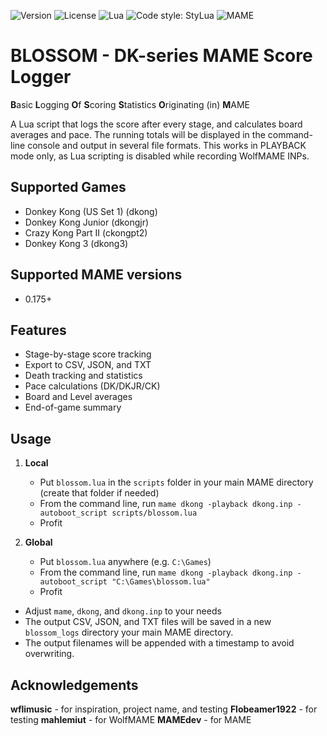 ![Version](https://img.shields.io/github/v/tag/xelnia/BLOSSOM?sort=semver&label=version)
![License](https://img.shields.io/github/license/xelnia/BLOSSOM)
![Lua](https://img.shields.io/badge/Lua-5.3%2F5.4-blue)
![Code style: StyLua](https://img.shields.io/badge/code%20style-StyLua-informational)
![MAME](https://img.shields.io/badge/MAME-0.175–0.281+-purple)

# BLOSSOM - DK-series MAME Score Logger

**B**asic **L**ogging **O**f **S**coring **S**tatistics **O**riginating (in) **M**AME

A Lua script that logs the score after every stage, and calculates board averages and pace. The running totals will be displayed in the command-line console and output in several file formats. This works in PLAYBACK mode only, as Lua scripting is disabled while recording WolfMAME INPs.

## Supported Games
- Donkey Kong (US Set 1) (dkong)
- Donkey Kong Junior (dkongjr)
- Crazy Kong Part II (ckongpt2)
- Donkey Kong 3 (dkong3)

## Supported MAME versions
- 0.175+

## Features
- Stage-by-stage score tracking
- Export to CSV, JSON, and TXT
- Death tracking and statistics
- Pace calculations (DK/DKJR/CK)
- Board and Level averages
- End-of-game summary

## Usage
1) **Local**
    - Put `blossom.lua` in the `scripts` folder in your main MAME directory (create that folder if needed)
    - From the command line, run `mame dkong -playback dkong.inp -autoboot_script scripts/blossom.lua`
    - Profit

2) **Global**
    - Put `blossom.lua` anywhere (e.g. `C:\Games`)
    - From the command line, run `mame dkong -playback dkong.inp -autoboot_script "C:\Games\blossom.lua"`
    - Profit

- Adjust `mame`, `dkong`, and `dkong.inp` to your needs
- The output CSV, JSON, and TXT files will be saved in a new `blossom_logs` directory your main MAME directory.
- The output filenames will be appended with a timestamp to avoid overwriting.

## Acknowledgements
**wflimusic** - for inspiration, project name, and testing
**Flobeamer1922** - for testing
**mahlemiut** - for WolfMAME
**MAMEdev** - for MAME
